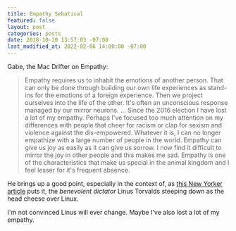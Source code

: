 ```yaml
---
title: Empathy Sebatical
featured: false
layout: post
categories: posts
date: 2018-10-10 13:57:03 -07:00
last_modified_at: 2022-02-06 14:00:00 -07:00
---
```


Gabe, the Mac Drifter on Empathy:

>  Empathy requires us to inhabit the emotions of another person. That can only be done through building our own life experiences as stand-ins for the emotions of a foreign experience. Then we project ourselves into the life of the other. It's often an unconscious response managed by our mirror neurons.
> …
> Since the 2016 election I have lost a lot of my empathy. Perhaps I've focused too much attention on my differences with people that cheer for racism or clap for sexism and violence against the dis-empowered. Whatever it is, I can no longer empathize with a large number of people in the world. Empathy can give us joy as easily as it can give us sorrow. I now find it difficult to mirror the joy in other people and this makes me sad. Empathy is one of the characteristics that make us special in the animal kingdom and I feel lesser for it's frequent absence.

He brings up a good point, especially in the context of, as [this New Yorker article](https://www.newyorker.com/science/elements/after-years-of-abusive-e-mails-the-creator-of-linux-steps-aside) puts it, the _benevolent dictator_ Linus Torvalds steeping down as the head cheese over Linux.

I'm not convinced Linus will ever change. Maybe I've also lost a lot of my empathy.


